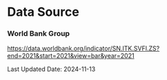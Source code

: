 # Data Source

### World Bank Group

https://data.worldbank.org/indicator/SN.ITK.SVFI.ZS?end=2021&start=2021&view=bar&year=2021

Last Updated Date: 2024-11-13
